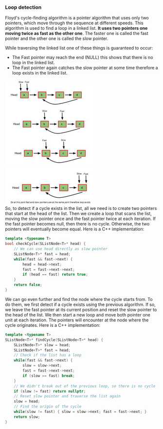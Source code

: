 ### Loop detection

Floyd's cycle-finding algorithm is a pointer algorithm that uses only two pointers, which move through the sequence at different speeds. This algorithm is used to find a loop in a linked list. **It uses two pointers one moving twice as fast as the other one**. The faster one is called the fast pointer and the other one is called the slow pointer.

While traversing the linked list one of these things is guaranteed to occur:

- The Fast pointer may reach the end (NULL) this shows that there is no loop in the linked list.
- The Fast pointer again catches the slow pointer at some time therefore a loop exists in the linked list.

![b201cce13d8b2cc316d72fec9fce3e1b.png](../_resources/b201cce13d8b2cc316d72fec9fce3e1b.png)  
![3a4d97df4a1094134f62104a30a5e456.png](../_resources/3a4d97df4a1094134f62104a30a5e456.png)  
So, to detect if a cycle exists in the list, all we need is to create two pointers that start at the head of the list. Then we create a loop that scans the list, moving the slow pointer once and the fast pointer twice at each iteration. If the fast pointer becomes null, then there is no cycle. Otherwise, the two pointers will eventually become equal. Here is a C++ implementation:

```C++
template <typename T>
bool checkCycle(SListNode<T>* head) {
    // We can use head directly as slow pointer
    SListNode<T>* fast = head;
    while(fast && fast->next) {
        head = head->next;
        fast = fast->next->next;
        if (head == fast) return true;
    }
    return false;
}
```

We can go even further and find the node where the cycle starts from. To do them, we first detect if a cycle exists using the previous algorithm. If so, we leave the fast pointer at its current position and reset the slow pointer to the head of the list. We then start a new loop and move both pointer one unit at each iteration. The pointers will encounter at the node where the cycle originates. Here is a C++ implementation:

```C++
template <typename T>
SListNode<T>* findCycle(SListNode<T>* head) {
    SListNode<T>* slow = head; 
    SListNode<T>* fast = head;
    // Check if the list has a loop
    while(fast && fast->next) {
        slow = slow->next;
        fast = fast->next->next;
        if (slow == fast) break;
    }
    // We didn't break out of the previous loop, so there is no cycle
    if (slow != fast) return nullptr;
    // Reset slow pointer and traverse the list again
    slow = head;
    // Find the origin of the cycle
    while(slow != fast) { slow = slow->next; fast = fast->next; }
    return slow;
}
```